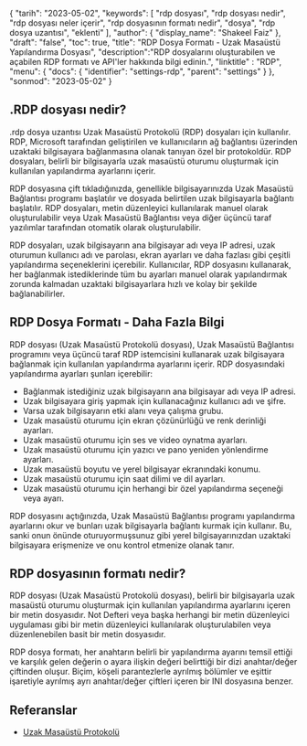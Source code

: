 {
"tarih": "2023-05-02",
  "keywords": [
"rdp dosyası",
"rdp dosyası nedir",
"rdp dosyası neler içerir",
"rdp dosyasının formatı nedir",
"dosya",
"rdp dosya uzantısı",
"eklenti"
],
  "author": {
"display_name": "Shakeel Faiz"
},
"draft": "false",
"toc": true,
"title": "RDP Dosya Formatı - Uzak Masaüstü Yapılandırma Dosyası",
  "description":"RDP dosyalarını oluşturabilen ve açabilen RDP formatı ve API'ler hakkında bilgi edinin.",
"linktitle" : "RDP",
  "menu": {
    "docs": {
      "identifier": "settings-rdp",
      "parent": "settings"
}
},
"sonmod": "2023-05-02"
}

## .RDP dosyası nedir?

.rdp dosya uzantısı Uzak Masaüstü Protokolü (RDP) dosyaları için kullanılır. RDP, Microsoft tarafından geliştirilen ve kullanıcıların ağ bağlantısı üzerinden uzaktaki bilgisayara bağlanmasına olanak tanıyan özel bir protokoldür. RDP dosyaları, belirli bir bilgisayarla uzak masaüstü oturumu oluşturmak için kullanılan yapılandırma ayarlarını içerir.

RDP dosyasına çift tıkladığınızda, genellikle bilgisayarınızda Uzak Masaüstü Bağlantısı programı başlatılır ve dosyada belirtilen uzak bilgisayarla bağlantı başlatılır. RDP dosyaları, metin düzenleyici kullanılarak manuel olarak oluşturulabilir veya Uzak Masaüstü Bağlantısı veya diğer üçüncü taraf yazılımlar tarafından otomatik olarak oluşturulabilir.

RDP dosyaları, uzak bilgisayarın ana bilgisayar adı veya IP adresi, uzak oturumun kullanıcı adı ve parolası, ekran ayarları ve daha fazlası gibi çeşitli yapılandırma seçeneklerini içerebilir. Kullanıcılar, RDP dosyasını kullanarak, her bağlanmak istediklerinde tüm bu ayarları manuel olarak yapılandırmak zorunda kalmadan uzaktaki bilgisayarlara hızlı ve kolay bir şekilde bağlanabilirler.

## RDP Dosya Formatı - Daha Fazla Bilgi

RDP dosyası (Uzak Masaüstü Protokolü dosyası), Uzak Masaüstü Bağlantısı programını veya üçüncü taraf RDP istemcisini kullanarak uzak bilgisayara bağlanmak için kullanılan yapılandırma ayarlarını içerir. RDP dosyasındaki yapılandırma ayarları şunları içerebilir:

- Bağlanmak istediğiniz uzak bilgisayarın ana bilgisayar adı veya IP adresi.
- Uzak bilgisayara giriş yapmak için kullanacağınız kullanıcı adı ve şifre.
- Varsa uzak bilgisayarın etki alanı veya çalışma grubu.
- Uzak masaüstü oturumu için ekran çözünürlüğü ve renk derinliği ayarları.
- Uzak masaüstü oturumu için ses ve video oynatma ayarları.
- Uzak masaüstü oturumu için yazıcı ve pano yeniden yönlendirme ayarları.
- Uzak masaüstü boyutu ve yerel bilgisayar ekranındaki konumu.
- Uzak masaüstü oturumu için saat dilimi ve dil ayarları.
- Uzak masaüstü oturumu için herhangi bir özel yapılandırma seçeneği veya ayarı.

RDP dosyasını açtığınızda, Uzak Masaüstü Bağlantısı programı yapılandırma ayarlarını okur ve bunları uzak bilgisayarla bağlantı kurmak için kullanır. Bu, sanki onun önünde oturuyormuşsunuz gibi yerel bilgisayarınızdan uzaktaki bilgisayara erişmenize ve onu kontrol etmenize olanak tanır.

## RDP dosyasının formatı nedir?

RDP dosyası (Uzak Masaüstü Protokolü dosyası), belirli bir bilgisayarla uzak masaüstü oturumu oluşturmak için kullanılan yapılandırma ayarlarını içeren bir metin dosyasıdır. Not Defteri veya başka herhangi bir metin düzenleyici uygulaması gibi bir metin düzenleyici kullanılarak oluşturulabilen veya düzenlenebilen basit bir metin dosyasıdır.

RDP dosya formatı, her anahtarın belirli bir yapılandırma ayarını temsil ettiği ve karşılık gelen değerin o ayara ilişkin değeri belirttiği bir dizi anahtar/değer çiftinden oluşur. Biçim, köşeli parantezlerle ayrılmış bölümler ve eşittir işaretiyle ayrılmış ayrı anahtar/değer çiftleri içeren bir INI dosyasına benzer.

## Referanslar
* [Uzak Masaüstü Protokolü](https://en.wikipedia.org/wiki/Remote_Desktop_Protocol)

